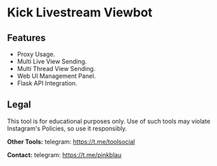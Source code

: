 # Kick Livestream Viewbot


## Features
- Proxy Usage.
- Multi Live View Sending.
- Multi Thread View Sending.
- Web UI Management Panel.
- Flask API Integration.



## Legal
This tool is for educational purposes only. Use of such tools may violate Instagram's Policies, so use it responsibly.


**Other Tools:** telegram: https://t.me/toolsocial

**Contact:** telegram: https://t.me/pinkblau

